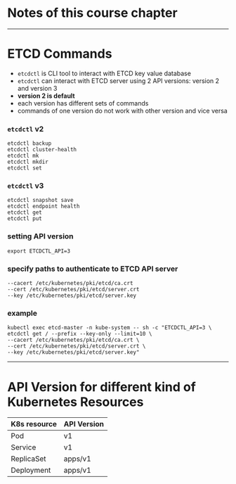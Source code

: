 # Notes of this course chapter

---
# ETCD Commands

- `etcdctl` is CLI tool to interact with ETCD key value database
- `etcdctl` can interact with ETCD server using 2 API versions: version 2 and version 3
- **version 2 is default**
- each version has different sets of commands
- commands of one version do not work with other version and vice versa

### `etcdctl` v2
```commandline
etcdctl backup
etcdctl cluster-health
etcdctl mk
etcdctl mkdir
etcdctl set
```

### `etcdctl` v3
```commandline
etcdctl snapshot save
etcdctl endpoint health
etcdctl get
etcdctl put
```

### setting API version
```commandline
export ETCDCTL_API=3
```

### specify paths to authenticate to ETCD API server
```commandline
--cacert /etc/kubernetes/pki/etcd/ca.crt
--cert /etc/kubernetes/pki/etcd/server.crt
--key /etc/kubernetes/pki/etcd/server.key
```

### example
```commandline
kubectl exec etcd-master -n kube-system -- sh -c "ETCDCTL_API=3 \
etcdctl get / --prefix --key-only --limit=10 \
--cacert /etc/kubernetes/pki/etcd/ca.crt \
--cert /etc/kubernetes/pki/etcd/server.crt \
--key /etc/kubernetes/pki/etcd/server.key"
```

---
# API Version for different kind of Kubernetes Resources

| K8s resource | API Version |
| ------------ | ----------- |
| Pod          | v1          |
| Service      | v1          |
| ReplicaSet   | apps/v1     |
| Deployment   | apps/v1     |
